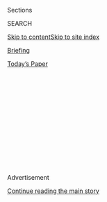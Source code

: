 <div id="app">

<div>

<div>

<div>

<div class="NYTAppHideMasthead css-1q2w90k e1suatyy0">

<div class="section css-ui9rw0 e1suatyy2">

<div class="css-eph4ug er09x8g0">

<div class="css-6n7j50">

</div>

<span class="css-1dv1kvn">Sections</span>

<div class="css-10488qs">

<span class="css-1dv1kvn">SEARCH</span>

</div>

[Skip to content](#site-content)[Skip to site
index](#site-index)

</div>

<div id="masthead-section-label" class="css-1wr3we4 eaxe0e00">

[Briefing](https://www.nytimes3xbfgragh.onion/interactive/2018/briefing/global-morning-briefing-newsletter-signup.html)

</div>

<div class="css-10698na e1huz5gh0">

</div>

</div>

<div id="masthead-bar-one" class="section hasLinks css-15hmgas e1csuq9d3">

<div class="css-uqyvli e1csuq9d0">

</div>

<div class="css-1uqjmks e1csuq9d1">

</div>

<div class="css-9e9ivx">

[](https://myaccount.nytimes3xbfgragh.onion/auth/login?response_type=cookie&client_id=vi)

</div>

<div class="css-1bvtpon e1csuq9d2">

[Today’s
Paper](https://www.nytimes3xbfgragh.onion/section/todayspaper)

</div>

</div>

</div>

</div>

<div data-aria-hidden="false">

<div id="site-content" data-role="main">

<div>

<div class="css-1aor85t" style="opacity:0.000000001;z-index:-1;visibility:hidden">

<div class="css-1hqnpie">

<div class="css-epjblv">

<span class="css-17xtcya">[Briefing](/interactive/2018/briefing/global-morning-briefing-newsletter-signup.html)</span><span class="css-x15j1o">|</span><span class="css-fwqvlz">Miles
Apart on Coronavirus
Relief</span>

</div>

<div class="css-k008qs">

<div class="css-1iwv8en">

<span class="css-18z7m18"></span>

<div>

</div>

</div>

<span class="css-1n6z4y">https://nyti.ms/30sjsMl</span>

<div class="css-1705lsu">

<div class="css-4xjgmj">

<div class="css-4skfbu" data-role="toolbar" data-aria-label="Social Media Share buttons, Save button, and Comments Panel with current comment count" data-testid="share-tools">

  - 
  - 
  - 
  - 
    
    <div class="css-6n7j50">
    
    </div>

  - 

</div>

</div>

</div>

</div>

</div>

</div>

<div id="NYT_TOP_BANNER_REGION" class="css-13pd83m">

</div>

<div id="top-wrapper" class="css-1sy8kpn">

<div id="top-slug" class="css-l9onyx">

Advertisement

</div>

[Continue reading the main
story](#after-top)

<div class="ad top-wrapper" style="text-align:center;height:100%;display:block;min-height:250px">

<div id="top" class="place-ad" data-position="top" data-size-key="top">

</div>

</div>

<div id="after-top">

</div>

</div>

<div>

<div id="sponsor-wrapper" class="css-1hyfx7x">

<div id="sponsor-slug" class="css-19vbshk">

Supported by

</div>

[Continue reading the main
story](#after-sponsor)

<div id="sponsor" class="ad sponsor-wrapper" style="text-align:center;height:100%;display:block">

</div>

<div id="after-sponsor">

</div>

</div>

<div class="css-186x18t">

</div>

<div class="css-1vkm6nb ehdk2mb0">

# Miles Apart on Coronavirus Relief

</div>

And what else you need to know today.

<div class="css-18e8msd">

<div class="css-pdw9fk epjyd6m0">

<div class="css-1txwxcy ey68jwv0" data-aria-hidden="true">

[![Ian Prasad
Philbrick](https://static01.graylady3jvrrxbe.onion/images/2018/06/12/multimedia/author-ian-prasad-philbrick/author-ian-prasad-philbrick-thumbLarge.png
"Ian Prasad Philbrick")](https://www.nytimes3xbfgragh.onion/by/ian-prasad-philbrick)[![Sanam
Yar](https://static01.graylady3jvrrxbe.onion/images/2020/08/03/multimedia/author-sanam-yar/author-sanam-yar-thumbLarge.png
"Sanam Yar")](https://www.nytimes3xbfgragh.onion/by/sanam-yar)

</div>

<div class="css-1baulvz">

By [<span class="css-1baulvz" itemprop="name">Ian Prasad
Philbrick</span>](https://www.nytimes3xbfgragh.onion/by/ian-prasad-philbrick)
and [<span class="css-1baulvz last-byline" itemprop="name">Sanam
Yar</span>](https://www.nytimes3xbfgragh.onion/by/sanam-yar)

</div>

</div>

  - 
    
    <div class="css-ld3wwf e16638kd2">
    
    Aug. 4, 2020Updated <span class="css-epvm6">8:00 a.m.
    ET</span>
    
    </div>

  - 
    
    <div class="css-4xjgmj">
    
    <div class="css-pvvomx" data-role="toolbar" data-aria-label="Social Media Share buttons, Save button, and Comments Panel with current comment count" data-testid="share-tools">
    
      - 
      - 
      - 
      - 
        
        <div class="css-6n7j50">
        
        </div>
    
      - 
    
    </div>
    
    </div>

</div>

</div>

<div class="section meteredContent css-1r7ky0e" name="articleBody" itemprop="articleBody">

<div class="css-1fanzo5 StoryBodyCompanionColumn">

<div class="css-53u6y8">

Want to get The Morning by email? [Here’s the
sign-up](https://www.nytimes3xbfgragh.onion/newsletters/morning-briefing).

## Good morning. Five states are holding primary elections today. And President Trump said he would support Microsoft’s acquisition of TikTok. Let’s start with the reasons the stimulus bill has languished in Congress.

</div>

</div>

<div class="css-79elbk" data-testid="photoviewer-wrapper">

<div class="css-z3e15g" data-testid="photoviewer-wrapper-hidden">

</div>

<div class="css-1a48zt4 ehw59r15" data-testid="photoviewer-children">

![<span class="css-16f3y1r e13ogyst0" data-aria-hidden="true">Speaker
Nancy Pelosi and Senator Chuck Schumer on Capitol Hill on
Monday.</span><span class="css-cnj6d5 e1z0qqy90" itemprop="copyrightHolder"><span class="css-1ly73wi e1tej78p0">Credit...</span><span>Shawn
Thew/EPA, via
Shutterstock</span></span>](https://static01.graylady3jvrrxbe.onion/images/2020/08/03/us/4ambriefing-relief/4ambriefing-relief-articleLarge-v2.jpg?quality=75&auto=webp&disable=upscale)

</div>

</div>

<div class="css-1fanzo5 StoryBodyCompanionColumn">

<div class="css-53u6y8">

Democrats and Republicans in Congress started far apart on negotiations
over the latest coronavirus stimulus bill last month. They haven’t
closed the gap much since — even though extended unemployment benefits
expired Friday.

What’s getting in the way of a deal?

The gulf between the two sides’ proposals is one reason for the impasse.
“The policy differences are just that significant,” says Emily Cochrane,
who covers Congress for The Times.

Democrats’ $3 trillion bill, which the House passed in May, was a
nonstarter for Senate Republicans. Their $1 trillion counteroffer,
unveiled last week, includes reduced funding for state and local aid and
omits Democratic priorities like election security. Democrats want to
revive the lapsed $600 weekly unemployment benefit through January;
Republicans want to slash it to about $200.

A deal has also remained elusive because Republicans aren’t all in
agreement.

President Trump has [complicated his own negotiators’
jobs](https://www.nytimes3xbfgragh.onion/2020/08/03/us/politics/congress-jobless-aid-talks-trump.html)
by insulting Democrats and floating proposals, like a payroll tax cut,
that congressional Republicans have long since ruled out. “Republican
lawmakers and aides acknowledge they lost a week of valuable negotiating
time just trying to get on the same page as the administration,” Emily
says.

</div>

</div>

<div class="css-1fanzo5 StoryBodyCompanionColumn">

<div class="css-53u6y8">

Other Republicans — especially those not up for re-election in November,
like Senator Ted Cruz — say they’re worried a large stimulus bill will
increase the national debt, putting them at odds with members of their
own caucus.

So what comes next? “Another flurry of meetings on Capitol Hill, with
administration officials shuttling across the complex in an effort to
hammer out differences,” says Emily.

**In other stimulus news:**

  - Ross Douthat, a Times Op-Ed columnist, argues that the fissures
    among congressional Republicans over the bill foreshadow [possible
    fault lines in a future post-Trump
    G.O.P.](https://www.nytimes3xbfgragh.onion/2020/08/04/opinion/trump-republicans-tea-party.html)

### **THREE MORE BIG STORIES**

## 1\. The virus is already hitting schools

</div>

</div>

<div class="css-79elbk" data-testid="photoviewer-wrapper">

<div class="css-z3e15g" data-testid="photoviewer-wrapper-hidden">

</div>

<div class="css-1a48zt4 ehw59r15" data-testid="photoviewer-children">

<div class="css-1xdhyk6 erfvjey0">

<span class="css-1ly73wi e1tej78p0">Image</span>

<div class="css-zjzyr8">

<div data-testid="lazyimage-container" style="height:257.77777777777777px">

</div>

</div>

</div>

<span class="css-16f3y1r e13ogyst0" data-aria-hidden="true">Paul Adamus,
7, waiting for the bus in Dallas, Ga., on
Monday.</span><span class="css-cnj6d5 e1z0qqy90" itemprop="copyrightHolder"><span class="css-1ly73wi e1tej78p0">Credit...</span><span>Brynn
Anderson/Associated Press</span></span>

</div>

</div>

<div class="css-1fanzo5 StoryBodyCompanionColumn">

<div class="css-53u6y8">

A small fraction of students in the South and Midwest have returned to
classrooms, and [the coronavirus is already disrupting
plans](https://www.nytimes3xbfgragh.onion/2020/08/03/us/school-closing-coronavirus.html).
In one Indiana school district, the superintendent sent out a note
Saturday thanking students and parents for “a great first two days of
school\!” He also said several staff members had tested positive — and
the high school was swiftly closed.

“I’ve been in the business over 40 years — I have never experienced
anything like this,” said Lee Childress, a superintendent in Mississippi
whose district has seen three students test positive since last week.
“It’s kind of like drinking out of a fire hose because it’s happening
so fast.”

</div>

</div>

<div class="css-1fanzo5 StoryBodyCompanionColumn">

<div class="css-53u6y8">

**A cautionary tale from Israel:** The government [rushed students back
into the classroom in
May](https://www.nytimes3xbfgragh.onion/2020/08/04/world/middleeast/coronavirus-israel-schools-reopen.html),
confident that the country had moved past the pandemic. Outbreaks
ultimately closed more than 240 schools and led to the quarantine of
more than 22,520 teachers and
students.

<div id="NYT_MAIN_CONTENT_1_REGION" class="css-9tf9ac">

<div>

<div id="styln-election-promo" class="section interactive-content interactive-size-medium css-1ftcdic">

<div class="css-17ih8de interactive-body">

<div id="styln-briefing-block" data-asset-id="">

<div class="briefing-block-header-section">

# [Live Updates: Isaias](https://www.nytimes3xbfgragh.onion/2020/08/04/us/isaias-storm-updates.html?action=click&pgtype=Article&state=default&region=MAIN_CONTENT_1&context=storylines_live_updates)

<div class="briefing-block-ts">

Updated 2020-08-04T19:52:48.739Z

</div>

</div>

  - [Isaias is bringing the threat of tornadoes as it barrels
    north.](https://www.nytimes3xbfgragh.onion/2020/08/04/us/isaias-storm-updates.html?action=click&pgtype=Article&state=default&region=MAIN_CONTENT_1&context=storylines_live_updates#link-362830dd)
  - [At least two people were killed by a tornado in North
    Carolina.](https://www.nytimes3xbfgragh.onion/2020/08/04/us/isaias-storm-updates.html?action=click&pgtype=Article&state=default&region=MAIN_CONTENT_1&context=storylines_live_updates#link-7961bdbc)
  - [The storm is knocking out power over wide
    areas.](https://www.nytimes3xbfgragh.onion/2020/08/04/us/isaias-storm-updates.html?action=click&pgtype=Article&state=default&region=MAIN_CONTENT_1&context=storylines_live_updates#link-34e5d4e4)

<div class="briefing-block-footer">

<div class="briefing-block-footer-meta">

[See more
updates](https://www.nytimes3xbfgragh.onion/2020/08/04/us/isaias-storm-updates.html?action=click&pgtype=Article&state=default&region=MAIN_CONTENT_1&context=storylines_live_updates)

</div>

</div>

</div>

</div>

</div>

</div>

</div>

**In other virus developments:**

  - At least 13 St. Louis Cardinals players and staff members have now
    tested positive, forcing the team to postpone its next four games.
    It’s yet another blow to the [floundering baseball
    season](https://www.nytimes3xbfgragh.onion/2020/08/03/sports/baseball/mlb-coronavirus-outbreak.html?action=click&module=RelatedLinks&pgtype=Article).

  - The Times’s Christine Hauser [looked back to the influenza pandemic
    of 1918](https://www.nytimes3xbfgragh.onion/2020/08/03/us/mask-protests-1918.html),
    when face-mask requirements became the subject of fierce cultural
    and political fights, inspiring protests, petitions and defiant
    bare-face gatherings.

-----

## 2\. Primaries to watch

Voters in five states will cast ballots in primary elections today.
[Here are a few races to
watch](https://www.nytimes3xbfgragh.onion/2020/08/04/us/elections/primary-election-michigan-arizona-kansas.html):

**Kansas:** Kris Kobach, the polarizing former Kansas secretary of state
and staunch Trump supporter, [hopes to win his party’s nomination for
the
Senate](https://www.nytimes3xbfgragh.onion/2020/08/03/us/politics/kris-kobach-kansas-senate-primary.html).
Republicans fear his candidacy would give Democrats a better chance to
take the seat — and, potentially, a Senate majority.

**Michigan:** Representative Rashida Tlaib — a member of the “Squad” of
progressive women of color in Congress — is facing a rematch with a
primary challenger she narrowly beat in 2018.

**Missouri:** Cori Bush, [an activist backed by the progressive group
Justice
Democrats](https://www.nytimes3xbfgragh.onion/2020/08/02/us/politics/cori-bush-william-lacy-clay-missouri.html),
hopes to unseat the 10-term Democratic House incumbent William Lacy
Clay.

**Arizona:** Joe Arpaio, the 88-year-old former sheriff of Maricopa
County whose hard-line immigration stance earned him a criminal
conviction, [is running in a three-way Republican primary for a shot at
reclaiming his old
job](https://www.nytimes3xbfgragh.onion/2020/08/02/us/politics/arizona-election-joe-arpaio.html).

-----

</div>

</div>

<div class="css-1fanzo5 StoryBodyCompanionColumn">

<div class="css-53u6y8">

## 3\. Trump’s reversal on TikTok

</div>

</div>

<div class="css-79elbk" data-testid="photoviewer-wrapper">

<div class="css-z3e15g" data-testid="photoviewer-wrapper-hidden">

</div>

<div class="css-1a48zt4 ehw59r15" data-testid="photoviewer-children">

<div class="css-1xdhyk6 erfvjey0">

<span class="css-1ly73wi e1tej78p0">Image</span>

<div class="css-zjzyr8">

<div data-testid="lazyimage-container" style="height:257.77777777777777px">

</div>

</div>

</div>

<span class="css-cnj6d5 e1z0qqy90" itemprop="copyrightHolder"><span class="css-1ly73wi e1tej78p0">Credit...</span><span>Martin
Bureau/Agence France-Presse — Getty Images</span></span>

</div>

</div>

<div class="css-1fanzo5 StoryBodyCompanionColumn">

<div class="css-53u6y8">

After an initial threat to ban TikTok, Trump yesterday voiced [his
approval for Microsoft to pursue an acquisition of the popular
Chinese-owned video
app](https://www.nytimes3xbfgragh.onion/2020/08/03/technology/trump-tiktok-microsoft.html).
He also argued that the U.S. government should get a “big percentage” of
the sale for allowing it to happen, without explaining how such an
arrangement would possibly work.

The events followed a pattern that Trump set early on in his presidency,
[Ana Swanson and Michael D. Shear
write](https://www.nytimes3xbfgragh.onion/2020/08/03/business/economy/trump-tiktok-china-business.html),
“in which some of the world’s most powerful companies have found
themselves at his whims.”

**Bridging the gap:** From the beginning, Zhang Yiming wanted to create
a global tech company based in China. This is the [story of how TikTok’s
owner tried, and failed, to cross the U.S.-China
divide](https://www.nytimes3xbfgragh.onion/2020/08/03/technology/tiktok-bytedance-us-china.html).

-----

## Here’s what else is happening

  - Isaias [made landfall in North Carolina last
    night](https://www.nytimes3xbfgragh.onion/2020/08/04/us/isaias-storm-updates.html)
    after again strengthening into a Category 1 hurricane, threatening
    heavy rainfall and flash floods as it moves up the East Coast. See
    the storm’s latest position on [our tracking
    map](https://www.nytimes3xbfgragh.onion/interactive/2020/07/31/us/hurricane-isaias-tracker-map.html).

  - The Manhattan district attorney’s office suggested yesterday that it
    had been investigating Trump and his company for [possible bank and
    insurance
    fraud](https://www.nytimes3xbfgragh.onion/2020/08/03/nyregion/donald-trump-taxes-cyrus-vance.html).
    Before this, the D.A.’s case had appeared largely focused on
    hush-money payments made in the run-up to the 2016 election.

  - Gymnasts around the world are [speaking out against a culture in the
    sport](https://www.nytimes3xbfgragh.onion/2020/08/03/sports/olympics/gymnastics-abuse-athlete-a.html)
    that has tolerated coaches belittling, manipulating and in some
    cases physically abusing young athletes.

  - The former king of Spain, Juan Carlos, announced he was [abandoning
    his
    country](https://www.nytimes3xbfgragh.onion/2020/08/03/world/europe/juan-carlos-leaves-spain.html)
    amid investigations into possible money laundering and tax evasion.

  - **Lives Lived:** Lady Red Couture cut a radiant figure within the
    Los Angeles drag scene and found wider fame with “Hey Qween\!,” the
    L.G.B.T.Q. talk show. “Honey, she was unique,” said the drag queen
    impresaria Lady Bunny. “She was 6-foot-7, wore size 16 Converse
    sneakers with an evening gown.” [Lady Red died
    at 43](https://www.nytimes3xbfgragh.onion/2020/08/01/arts/lady-red-couture-dead.html).

### **IDEA OF THE DAY: Cultural institutions**

  - In Foreign Policy, the journalist Nosmot Gbadamosi wrote about [the
    movement to “decolonize” museums and repatriate looted African
    art](https://foreignpolicy.com/2020/07/28/time-repatriate-africa-looted-art-artifacts-cultural-heritage-benin-bronzes-nigeria-ghana-europe-british-museum/)
    from Western institutions, which has been bolstered by global Black
    Lives Matter and anti-racism protests.

  - “Baseball is never just about baseball,” Doug Glanville, a former
    major league player, [wrote in an essay in The Times’s Opinion
    section](https://www.nytimes3xbfgragh.onion/2020/08/02/opinion/baseball-coronavirus-Marlins.html)
    about the sport’s recent outbreak of coronavirus infections. “It is
    called our national pastime for a reason. The virus has dealt a
    serious blow not just to the league’s operation but, in some sense,
    to the nation itself.”

  - Why are fans flocking to Disney World since its reopening,
    undeterred by Florida’s outbreak? In The Atlantic, [Shirley Li
    breaks down what makes the parks “not just attractive, but
    vital”](https://www.theatlantic.com/culture/archive/2020/08/when-disney-world-essential-destination/614890/)
    to their devotees. “I felt safer going to Disney than going to the
    grocery store,” one attendee told
her.

### **PLAY, WATCH, EAT, GAME**

## Make the most of summer veggies

</div>

</div>

<div class="css-79elbk" data-testid="photoviewer-wrapper">

<div class="css-z3e15g" data-testid="photoviewer-wrapper-hidden">

</div>

<div class="css-1a48zt4 ehw59r15" data-testid="photoviewer-children">

<div class="css-1xdhyk6 erfvjey0">

<span class="css-1ly73wi e1tej78p0">Image</span>

<div class="css-zjzyr8">

<div data-testid="lazyimage-container" style="height:257.77777777777777px">

</div>

</div>

</div>

<span class="css-cnj6d5 e1z0qqy90" itemprop="copyrightHolder"><span class="css-1ly73wi e1tej78p0">Credit...</span><span>Andrew
Scrivani for The New York Times</span></span>

</div>

</div>

<div class="css-1fanzo5 StoryBodyCompanionColumn">

<div class="css-53u6y8">

Make [this crowd-pleasing tray of
vegetables](https://cooking.nytimes3xbfgragh.onion/recipes/1020382-grilled-summer-vegetables-with-tahini-dressing)
on the grill or in the oven for an easy summer meal. Use any veggies you
have on hand — peppers, eggplants, zucchini and red onions all work
well. Drizzle a little (or a lot) of lemon-garlic tahini dressing on top
to help the simple flavors sing.

</div>

</div>

<div class="css-1fanzo5 StoryBodyCompanionColumn">

<div class="css-53u6y8">

-----

## Everything old is new again

Good news for nostalgic gamers everywhere: Video game developers, much
like remake-loving Hollywood, [are looking to their archives for fresh
material](https://www.nytimes3xbfgragh.onion/2020/08/01/business/video-game-remake-remaster-nostalgia.html).
Popular ’90s and early-2000s franchises like Resident Evil and Tony
Hawk’s Pro Skater are being overhauled, often to critical and
financial success. Lesser-known titles are banking on sentimentality,
too: the 2003 game “SpongeBob SquarePants: Battle for Bikini Bottom”
released a “rehydrated” remake in June.

What makes them so popular? “Because you can actually revisit those
virtual spaces, it’s a more powerful type of nostalgia,” said one
expert. “It’s the same when you go back to it; it’s the same as it was
when you were
7.”

-----

## A conversation with Padma Lakshmi

</div>

</div>

<div class="css-79elbk" data-testid="photoviewer-wrapper">

<div class="css-z3e15g" data-testid="photoviewer-wrapper-hidden">

</div>

<div class="css-1a48zt4 ehw59r15" data-testid="photoviewer-children">

<div class="css-1xdhyk6 erfvjey0">

<span class="css-1ly73wi e1tej78p0">Image</span>

<div class="css-zjzyr8">

<div data-testid="lazyimage-container" style="height:257.77777777777777px">

</div>

</div>

</div>

<span class="css-cnj6d5 e1z0qqy90" itemprop="copyrightHolder"><span class="css-1ly73wi e1tej78p0">Credit...</span><span>Mamadi
Doumbouya for The New York Times</span></span>

</div>

</div>

<div class="css-1fanzo5 StoryBodyCompanionColumn">

<div class="css-53u6y8">

Padma Lakshmi wants the food world to be a little less white. The host
of Bravo’s long-running cooking competition “Top Chef” makes that point
with her latest show, “[Taste the
Nation](https://www.nytimes3xbfgragh.onion/2020/06/18/dining/padma-lakshmi-taste-the-nation.html),”
where she spotlights different cultures’ cuisines across the U.S., from
cracking crab shells with South Carolina’s Gullah Geechee community to
comparing flour and corn tortillas along the border in Texas.

But the road wasn’t always easy. [In an interview, she
discusses](https://www.nytimes3xbfgragh.onion/interactive/2020/08/03/magazine/padma-lakshmi-interview.html)
the difficulties of getting the show greenlit and the need for more
inclusive representation in food media. “There’s such a laziness — it’s
not often malicious — about reaching for the thing that is most
familiar,” she said.

</div>

</div>

<div class="css-1fanzo5 StoryBodyCompanionColumn">

<div class="css-53u6y8">

-----

## Diversions

  - Get a glimpse of [life within the remote villages of
    Patagonia](https://www.nytimes3xbfgragh.onion/2020/08/03/travel/remote-schools-patagonia.html).

  - Could you swim [a full length of a pool with a glass of chocolate
    milk balanced on your
    head](https://twitter.com/Peter_Baugh/status/1290335655051104257)?
    The Olympic swimmer Katie Ledecky can.

  - The late-night comedy hosts [reacted to the Trump-TikTok
    news](https://www.nytimes3xbfgragh.onion/2020/08/04/arts/television/seth-meyers-tiktok-trump.html).

-----

## Games

Here’s [today’s Mini
Crossword](https://www.nytimes3xbfgragh.onion/crosswords/game/mini), and
a clue: \_\_\_ oil (spicy condiment) (five letters).

[You can find all of our puzzles
here](https://www.nytimes3xbfgragh.onion/crosswords).

-----

Subscribers help make Times journalism possible. [To support our
efforts, please consider subscribing
today](https://www.nytimes3xbfgragh.onion/subscription?campaignId=98XRW).

-----

***Thanks for spending part of your morning with The Times. See you
tomorrow.***

P.S. The word “coronagrifting” recently appeared for the first time in
The Times — in an
[article](https://www.nytimes3xbfgragh.onion/2020/08/01/arts/design/virus-design-objects.html)
about the objects the pandemic has made commonplace — as noted by the
Twitter bot [@NYT\_first\_said](https://twitter.com/NYT_first_said).

</div>

</div>

<div class="css-1fanzo5 StoryBodyCompanionColumn">

<div class="css-53u6y8">

David Leonhardt, this newsletter’s usual writer, is on break until
Monday, Aug. 24.

You can see [today’s print front page
here](https://static01.graylady3jvrrxbe.onion/images/2020/08/04/nytfrontpage/scan.pdf).

Today’s episode of “[The
Daily](https://www.nytimes3xbfgragh.onion/thedaily)” is about the
lessons that state elections during the pandemic offer for the
presidential vote in November.

*You can reach the team at*
[*themorning@NYTimes.com*](mailto:themorning@NYTimes.com)*.*

</div>

</div>

</div>

<div>

</div>

<div>

</div>

<div>

</div>

<div>

<div id="bottom-wrapper" class="css-1ede5it">

<div id="bottom-slug" class="css-l9onyx">

Advertisement

</div>

[Continue reading the main
story](#after-bottom)

<div id="bottom" class="ad bottom-wrapper" style="text-align:center;height:100%;display:block;min-height:90px">

</div>

<div id="after-bottom">

</div>

</div>

</div>

</div>

</div>

## Site Index

<div>

</div>

## Site Information Navigation

  - [© <span>2020</span> <span>The New York Times
    Company</span>](https://help.nytimes3xbfgragh.onion/hc/en-us/articles/115014792127-Copyright-notice)

<!-- end list -->

  - [NYTCo](https://www.nytco.com/)
  - [Contact
    Us](https://help.nytimes3xbfgragh.onion/hc/en-us/articles/115015385887-Contact-Us)
  - [Work with us](https://www.nytco.com/careers/)
  - [Advertise](https://nytmediakit.com/)
  - [T Brand Studio](http://www.tbrandstudio.com/)
  - [Your Ad
    Choices](https://www.nytimes3xbfgragh.onion/privacy/cookie-policy#how-do-i-manage-trackers)
  - [Privacy](https://www.nytimes3xbfgragh.onion/privacy)
  - [Terms of
    Service](https://help.nytimes3xbfgragh.onion/hc/en-us/articles/115014893428-Terms-of-service)
  - [Terms of
    Sale](https://help.nytimes3xbfgragh.onion/hc/en-us/articles/115014893968-Terms-of-sale)
  - [Site
    Map](https://spiderbites.nytimes3xbfgragh.onion)
  - [Help](https://help.nytimes3xbfgragh.onion/hc/en-us)
  - [Subscriptions](https://www.nytimes3xbfgragh.onion/subscription?campaignId=37WXW)

</div>

</div>

</div>

</div>
